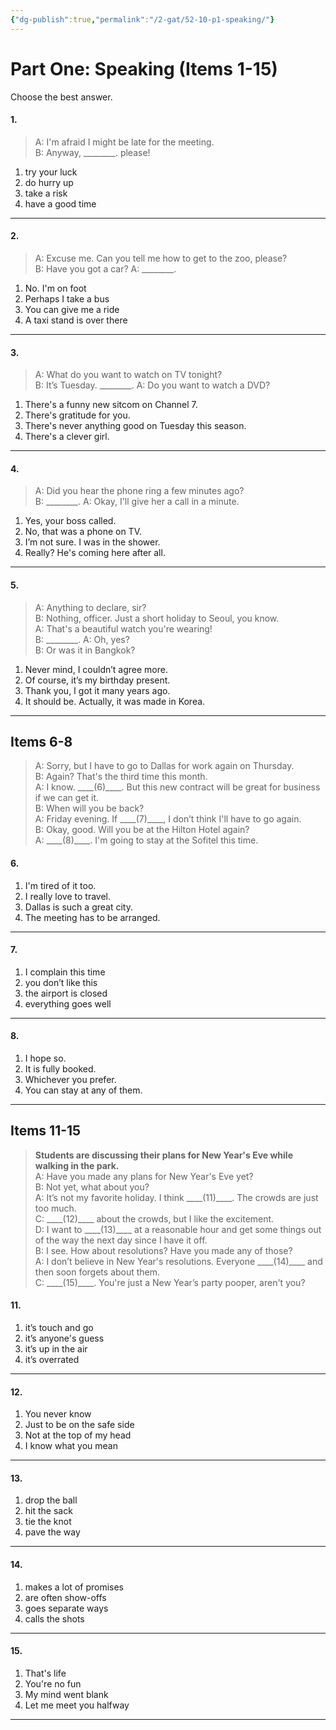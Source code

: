 ```yaml
---
{"dg-publish":true,"permalink":"/2-gat/52-10-p1-speaking/"}
---
```


# Part One: Speaking (Items 1-15)
Choose the best answer.
#### 1. 
> A: I'm afraid I might be late for the meeting.  
> B: Anyway, \_\_\_\_\_\_\_\_. please!

1. try your luck  
2. do hurry up  
3. take a risk  
4. have a good time  

---

#### 2. 
> A: Excuse me. Can you tell me how to get to the zoo, please?  
> B: Have you got a car?
> A:  \_\_\_\_\_\_\_\_.

1. No. I'm on foot  
2. Perhaps I take a bus  
3. You can give me a ride  
4. A taxi stand is over there  

---

#### 3. 
> A: What do you want to watch on TV tonight?  
> B: It’s Tuesday. \_\_\_\_\_\_\_\_.
> A: Do you want to watch a DVD?

1. There's a funny new sitcom on Channel 7.  
2. There's gratitude for you.  
3. There's never anything good on Tuesday this season.  
4. There's a clever girl.  

---

#### 4. 
> A: Did you hear the phone ring a few minutes ago?  
> B: \_\_\_\_\_\_\_\_.
> A: Okay, I'll give her a call in a minute.

1. Yes, your boss called.  
2. No, that was a phone on TV.  
3. I’m not sure. I was in the shower.  
4. Really? He's coming here after all.  

---

#### 5. 
> A: Anything to declare, sir?  
> B: Nothing, officer. Just a short holiday to Seoul, you know.  
> A: That's a beautiful watch you're wearing!  
> B: \_\_\_\_\_\_\_\_.
> A: Oh, yes?  
> B: Or was it in Bangkok?

1. Never mind, I couldn’t agree more.  
2. Of course, it’s my birthday present.  
3. Thank you, I got it many years ago.  
4. It should be. Actually, it was made in Korea.  

---

## Items 6-8

> A: Sorry, but I have to go to Dallas for work again on Thursday.  
> B: Again? That's the third time this month.  
> A: I know. \_\_\_\_(6)\_\_\_\_. But this new contract will be great for business if we can get it.  
> B: When will you be back?  
> A: Friday evening. If \_\_\_\_(7)\_\_\_\_, I don’t think I'll have to go again.  
> B: Okay, good. Will you be at the Hilton Hotel again?  
> A: \_\_\_\_(8)\_\_\_\_. I'm going to stay at the Sofitel this time.

#### 6.
1. I'm tired of it too.  
2. I really love to travel.  
3. Dallas is such a great city.  
4. The meeting has to be arranged.  

---

#### 7.
1. I complain this time  
2. you don’t like this  
3. the airport is closed  
4. everything goes well  

---

#### 8.
1. I hope so.  
2. It is fully booked.  
3. Whichever you prefer.  
4. You can stay at any of them.  

---

## Items 11-15

> **Students are discussing their plans for New Year's Eve while walking in the park.**  
> A: Have you made any plans for New Year's Eve yet?  
> B: Not yet, what about you?  
> A: It’s not my favorite holiday. I think \_\_\_\_(11)\_\_\_\_. The crowds are just too much.  
> C: \_\_\_\_(12)\_\_\_\_ about the crowds, but I like the excitement.  
> D: I want to \_\_\_\_(13)\_\_\_\_ at a reasonable hour and get some things out of the way the next day since I have it off.  
> B: I see. How about resolutions? Have you made any of those?  
> A: I don’t believe in New Year's resolutions. Everyone \_\_\_\_(14)\_\_\_\_ and then soon forgets about them.  
> C: \_\_\_\_(15)\_\_\_\_. You're just a New Year’s party pooper, aren't you?

#### 11.
1. it’s touch and go  
2. it’s anyone's guess  
3. it’s up in the air  
4. it’s overrated  

---

#### 12.
1. You never know  
2. Just to be on the safe side  
3. Not at the top of my head  
4. I know what you mean  

---

#### 13.
1. drop the ball  
2. hit the sack  
3. tie the knot  
4. pave the way  

---

#### 14.
1. makes a lot of promises  
2. are often show-offs  
3. goes separate ways  
4. calls the shots  

---

#### 15.
1. That's life  
2. You're no fun  
3. My mind went blank  
4. Let me meet you halfway  

---
